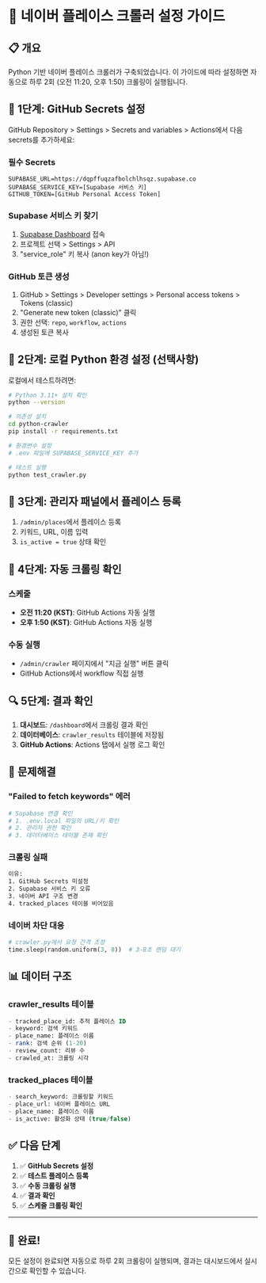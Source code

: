 # 🚀 네이버 플레이스 크롤러 설정 가이드

## 📋 개요

Python 기반 네이버 플레이스 크롤러가 구축되었습니다. 이 가이드에 따라 설정하면 자동으로 하루 2회 (오전 11:20, 오후 1:50) 크롤링이 실행됩니다.

## 🔧 1단계: GitHub Secrets 설정

GitHub Repository > Settings > Secrets and variables > Actions에서 다음 secrets를 추가하세요:

### 필수 Secrets

```
SUPABASE_URL=https://dqpffuqzafbolchlhsqz.supabase.co
SUPABASE_SERVICE_KEY=[Supabase 서비스 키]
GITHUB_TOKEN=[GitHub Personal Access Token]
```

### Supabase 서비스 키 찾기
1. [Supabase Dashboard](https://supabase.com/dashboard) 접속
2. 프로젝트 선택 > Settings > API
3. "service_role" 키 복사 (anon key가 아님!)

### GitHub 토큰 생성
1. GitHub > Settings > Developer settings > Personal access tokens > Tokens (classic)
2. "Generate new token (classic)" 클릭
3. 권한 선택: `repo`, `workflow`, `actions`
4. 생성된 토큰 복사

## 🐍 2단계: 로컬 Python 환경 설정 (선택사항)

로컬에서 테스트하려면:

```bash
# Python 3.11+ 설치 확인
python --version

# 의존성 설치
cd python-crawler
pip install -r requirements.txt

# 환경변수 설정
# .env 파일에 SUPABASE_SERVICE_KEY 추가

# 테스트 실행
python test_crawler.py
```

## 🎯 3단계: 관리자 패널에서 플레이스 등록

1. `/admin/places`에서 플레이스 등록
2. 키워드, URL, 이름 입력
3. `is_active = true` 상태 확인

## 🤖 4단계: 자동 크롤링 확인

### 스케줄
- **오전 11:20 (KST)**: GitHub Actions 자동 실행
- **오후 1:50 (KST)**: GitHub Actions 자동 실행

### 수동 실행
- `/admin/crawler` 페이지에서 "지금 실행" 버튼 클릭
- GitHub Actions에서 workflow 직접 실행

## 🔍 5단계: 결과 확인

1. **대시보드**: `/dashboard`에서 크롤링 결과 확인
2. **데이터베이스**: `crawler_results` 테이블에 저장됨
3. **GitHub Actions**: Actions 탭에서 실행 로그 확인

## 🚨 문제해결

### "Failed to fetch keywords" 에러
```bash
# Supabase 연결 확인
# 1. .env.local 파일의 URL/키 확인
# 2. 관리자 권한 확인
# 3. 데이터베이스 테이블 존재 확인
```

### 크롤링 실패
```bash
이유:
1. GitHub Secrets 미설정
2. Supabase 서비스 키 오류
3. 네이버 API 구조 변경
4. tracked_places 테이블 비어있음
```

### 네이버 차단 대응
```python
# crawler.py에서 요청 간격 조정
time.sleep(random.uniform(3, 8))  # 3-8초 랜덤 대기
```

## 📊 데이터 구조

### crawler_results 테이블
```sql
- tracked_place_id: 추적 플레이스 ID
- keyword: 검색 키워드
- place_name: 플레이스 이름
- rank: 검색 순위 (1-20)
- review_count: 리뷰 수
- crawled_at: 크롤링 시각
```

### tracked_places 테이블
```sql
- search_keyword: 크롤링할 키워드
- place_url: 네이버 플레이스 URL
- place_name: 플레이스 이름
- is_active: 활성화 상태 (true/false)
```

## ✅ 다음 단계

1. ✅ **GitHub Secrets 설정**
2. ✅ **테스트 플레이스 등록**
3. ✅ **수동 크롤링 실행**
4. ✅ **결과 확인**
5. ✅ **스케줄 크롤링 확인**

---

## 🎉 완료!

모든 설정이 완료되면 자동으로 하루 2회 크롤링이 실행되며, 결과는 대시보드에서 실시간으로 확인할 수 있습니다.